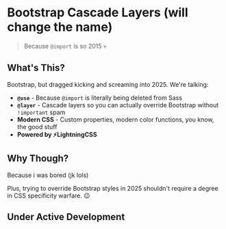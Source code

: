# Bootstrap Cascade Layers (will change the name)

> Because `@import` is so 2015 💀

## What's This?

Bootstrap, but dragged kicking and screaming into 2025. We're talking:

- **`@use`** - Because `@import` is literally being deleted from Sass
- **`@layer`** - Cascade layers so you can actually override Bootstrap without `!important` spam
- **Modern CSS** - Custom properties, modern color functions, you know, the good stuff
- **Powered by ⚡️LightningCSS**

## Why Though?
Because i was bored (jk lols)

Plus, trying to override Bootstrap styles in 2025 shouldn't require a degree in CSS specificity warfare. 😉

## Under Active Development